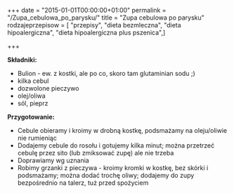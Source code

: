 +++
date = "2015-01-01T00:00:00+01:00"
permalink = "/Zupa_cebulowa_po_parysku/"
title = "Zupa cebulowa po parysku"
rodzajeprzepisow = [ "przepisy", "dieta bezmleczna", "dieta hipoalergiczna", "dieta hipoalergiczna plus pszenica",]

+++

**Składniki:**

-   Bulion - ew. z kostki, ale po co, skoro tam glutaminian sodu ;)
-   kilka cebul
-   dozwolone pieczywo
-   olej/oliwa
-   sól, pieprz

**Przygotowanie:**

-   Cebule obieramy i kroimy w drobną kostkę, podsmażamy na oleju/oliwie nie rumieniąc
-   Dodajemy cebule do rosołu i gotujemy kilka minut; można przetrzeć cebulę przez sito (lub zmiksować zupę) ale nie trzeba
-   Doprawiamy wg uznania
-   Robimy grzanki z pieczywa - kroimy kromki w kostkę, bez skórki i podsmażamy; można dodać trochę oliwy; dodajemy do zupy bezpośrednio na talerz, tuż przed spożyciem

